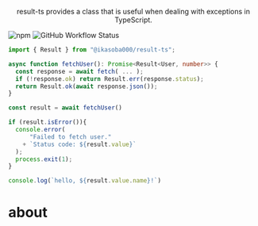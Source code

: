 <p align="center">
result-ts provides a class that is useful when dealing with exceptions in TypeScript.
</p>

![npm](https://img.shields.io/npm/v/@ikasoba000/result-ts?style=flat-square)
![GitHub Workflow Status](https://img.shields.io/github/actions/workflow/status/ikasoba/result-ts/test.yaml?label=test&style=flat-square)

```ts
import { Result } from "@ikasoba000/result-ts";

async function fetchUser(): Promise<Result<User, number>> {
  const response = await fetch( ... );
  if (!response.ok) return Result.err(response.status);
  return Result.ok(await response.json());
}

const result = await fetchUser()

if (result.isError()){
  console.error(
      "Failed to fetch user."
    + `Status code: ${result.value}`
  );
  process.exit(1);
}

console.log(`hello, ${result.value.name}!`)
```

# about
